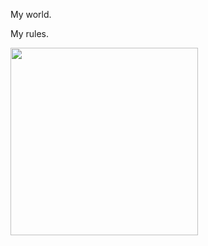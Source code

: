 
My world.

My rules.

<img src="https://user-images.githubusercontent.com/79895194/117393169-2045de80-af26-11eb-969a-572df99af4e3.jpg" width="300"/>
